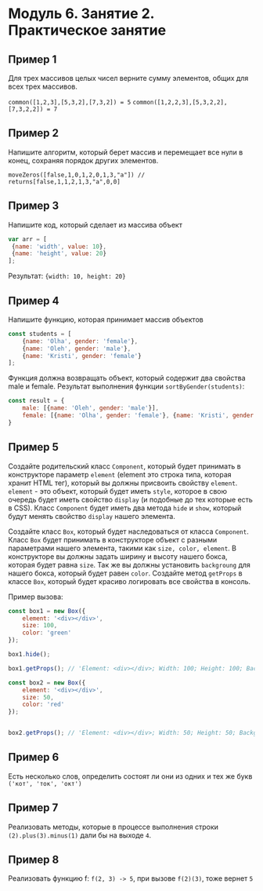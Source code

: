 # Модуль 6. Занятие 2. Практическое занятие


## Пример 1

Для трех массивов целых чисел верните сумму элементов, общих для всех трех массивов. 

`common([1,2,3],[5,3,2],[7,3,2]) = 5`
`common([1,2,2,3],[5,3,2,2],[7,3,2,2]) = 7`

## Пример 2

Напишите алгоритм, который берет массив и перемещает все нули в конец, сохраняя порядок других элементов.

`moveZeros([false,1,0,1,2,0,1,3,"a"]) // returns[false,1,1,2,1,3,"a",0,0]`

## Пример 3

Напишите код, который сделает из массива объект

```js
var arr = [
 {name: 'width', value: 10}, 
 {name: 'height', value: 20}
];
```

Результат: `{width: 10, height: 20}`

## Пример 4

Напишите функцию, которая принимает массив объектов
```js
const students = [
    {name: 'Olha', gender: 'female'},
    {name: 'Oleh', gender: 'male'},
    {name: 'Kristi', gender: 'female'}
];
```
Функция должна возвращать объект, который содержит два свойства male и female. Результат выполнения функции `sortByGender(students)`:
```js
const result = {
    male: [{name: 'Oleh', gender: 'male'}],
    female: [{name: 'Olha', gender: 'female'}, {name: 'Kristi', gender: 'female'}]
}
```

## Пример 5

Создайте родительский класс `Component`, который будет принимать в конструкторе параметр `element` (element это строка типа, которая хранит HTML тег), который вы должны присвоить свойству `element`.
`element` - это объект, который будет иметь `style`, которое в свою очередь будет иметь свойство `display` (и подобные до тех которые есть в CSS).
Класс `Component` будет иметь два метода `hide` и `show`, который будут менять свойство `display` нашего элемента.

Создайте класс `Box`, который будет наследоваться от класса `Component`. Класс `Box` будет принимать в конструкторе объект с разными параметрами нашего элемента,
такими как `size, color, element`. В конструкторе вы должны задать ширину и высоту нашего бокса, которая будет равна `size`. Так же вы должны установить `backgroung` для нашего бокса, который будет равен `color`.
Создайте метод `getProps` в классе `Box`, который будет красиво логировать все свойства в консоль.

Пример вызова:

```js
const box1 = new Box({
    element: '<div></div>',
    size: 100,
    color: 'green'
});

box1.hide();

box1.getProps(); // 'Element: <div></div>; Width: 100; Height: 100; Background: green; Display: none;'

const box2 = new Box({
    element: '<div></div>',
    size: 50,
    color: 'red'
});


box2.getProps(); // 'Element: <div></div>; Width: 50; Height: 50; Background: red; Display: block;'
```

## Пример 6

Есть несколько слов, определить состоят ли они из одних и тех же букв `('кот', 'ток', 'окт')`

## Пример 7

Реализовать методы, которые в процессе выполнения строки `(2).plus(3).minus(1)` дали бы на выходе `4`.

## Пример 8

Реализовать функцию f: `f(2, 3) -> 5`, при вызове `f(2)(3)`, тоже вернет `5`